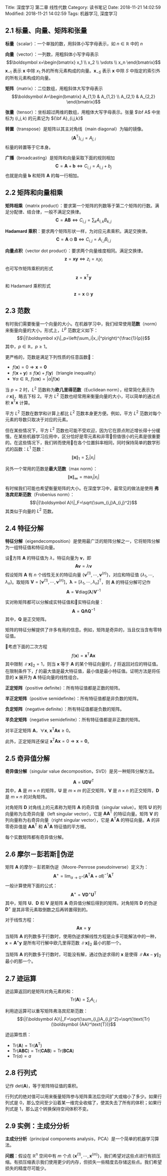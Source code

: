 Title: 深度学习 第二章 线性代数
Category: 读书笔记
Date: 2018-11-21 14:02:59
Modified: 2018-11-21 14:02:59
Tags: 机器学习, 深度学习

## 2.1 标量、向量、矩阵和张量

**标量**（scalar）：一个单独的数，用斜体小写字母表示，如 $n\in\mathbb{R}$ 中的 $n$

**向量**（vector）：一列数，用粗斜体小写字母表示
$$\boldsymbol x=\begin{bmatrix}
x_1 \\
x_2 \\
\vdots \\
x_n
\end{bmatrix}$$
$\boldsymbol x_{-1}$ 表示 $\boldsymbol x$ 中除 $x_1$ 外的所有元素构成的向量。$\boldsymbol x_{-S}$ 表示 $\boldsymbol x$ 中除 $S$ 中指定的索引外的所有元素构成的向量。

**矩阵**（matrix）：二位数组，用粗斜体大写字母表示
$$\boldsymbol A=\begin{bmatrix}
A_{1,1} & A_{1,2} \\
A_{2,1} & A_{2,2}
\end{bmatrix}$$

**张量**（tensor）：坐标超过两维的数组，用粗体大写字母表示。张量 $\bf A$ 中坐标为 $(i,j,k)$ 的元素记为 ${\bf A}_{i,j,k}$

**转置**（transpose）是矩阵以其主对角线（main diagonal）为轴的镜像。
$$({\boldsymbol A}^\text{T})_{i,j}=A_{j,i}$$
标量的转置等于它本身。

**广播**（broadcasting）是矩阵和向量采取下面的规则相加
$${\boldsymbol C}={\boldsymbol A}+{\boldsymbol b}\Longleftrightarrow C_{i,j}=A_{i,j}+b_j$$
也就是向量 ${\boldsymbol b}$ 和矩阵 ${\boldsymbol A}$ 的每一行相加。

## 2.2 矩阵和向量相乘

**矩阵相乘**（matrix product）：要求第一个矩阵的列数等于第二个矩阵的行数。满足分配律、结合律，一般不满足交换律。
$${\boldsymbol C}=\boldsymbol {AB}\Longleftrightarrow C_{i,j}=\sum_kA_{i,k}B_{k,j}$$

**Hadamard 乘积**：要求两个矩阵形状一样，为对应元素乘积。满足交换律。
$${\boldsymbol C}={\boldsymbol A}\odot{\boldsymbol B}\Longleftrightarrow C_{i,j}=A_{i,j}B_{i,j}$$

**向量点积**（vector dot product）：要求两个向量维度相同。满足交换律。
$${\boldsymbol z}=\boldsymbol {xy}\Longleftrightarrow z_i=x_iy_i$$
也可写作矩阵乘积的形式
$${\boldsymbol z}={\boldsymbol x}^\text{T}{\boldsymbol y}$$
和 Hadamard 乘积形式
$${\boldsymbol z}={\boldsymbol x}\odot{\boldsymbol y}$$

## 2.3 范数

有时我们需要衡量一个向量的大小。在机器学习中，我们经常使用**范数**（norm）来衡量向量的大小。形式上，$L^p$ 范数定义如下：
$$\|{\boldsymbol x}\|_p=\left(\sum_i|x_i|^p\right)^{\frac{1}{p}}$$
其中，$p\in\mathbb{R}$，$p\geq1$。

更严格的，范数是满足下列性质的任意函数：

- $f({\boldsymbol x})=0\Rightarrow{\boldsymbol x}={\boldsymbol 0}$
- $f({\boldsymbol x}+{\boldsymbol y})\leq f({\boldsymbol x})+f({\boldsymbol y})$（triangle inequality）
- $\forall\alpha\in\mathbb{R},\ f(\alpha{\boldsymbol x})=|\alpha|f({\boldsymbol x})$

当 $p=2$ 时，$L^2$ 范数称为**欧几里得范数**（Euclidean norm），经常简化表示为 $\|\boldsymbol x\|$，略去下标 2。平方 $L^2$ 范数也经常用来衡量向量的大小，可以简单的通过点积 ${\boldsymbol x}^\text{T}{\boldsymbol x}$ 计算。

平方 $L^2$ 范数在数学和计算上都比 $L^2$ 范数本身更方便。例如，平方 $L^2$ 范数对每个元素的导数只取决于对应的元素。

但在某些情况下，平方 $L^2$ 范数也可能不受欢迎，因为它在原点附近增长得十分缓慢。在某些机器学习应用中，区分恰好是零元素和非零但值很小的元素是很重要的。在这些情况下，我们转而使用在各个位置斜率相同，同时保持简单的数学形式的函数：$L^1$ 范数：
$$\|{\boldsymbol x}\|_1=\sum_i|x_i|$$

另外一个常用的范数是**最大范数**（max norm）：
$$\|{\boldsymbol x}\|_{\infty}=\max_i|x_i|$$

有时候我们可能也希望衡量矩阵的大小。在深度学习中，最常见的做法是使用 **弗洛宾尼斯范数**（Frobenius norm）：
$$\|{\boldsymbol A}\|_F=\sqrt{\sum_{i,j}A_{i,j}^2}$$
其类似于向量的 $L^2$ 范数。

## 2.4 特征分解

**特征分解**（eigendecomposition）是使用最广泛的矩阵分解之一，它将矩阵分解为一组特征值和特征向量。

设方阵 ${\boldsymbol A}$ 的特征值为 $\lambda$，特征向量为 ${\boldsymbol v}$，即
$$\boldsymbol {Av}=\lambda{\boldsymbol v}$$
假设矩阵 $\boldsymbol A$ 有 $n$ 个线性无关的特征向量 $\left\{\boldsymbol v^{(1)},\cdots,\boldsymbol v^{(n)}\right\}$，对应和特征值 $\left\{\lambda_1,\cdots,\lambda_n\right\}$。取矩阵 $\boldsymbol V=\left[\boldsymbol v^{(1)},\cdots,\boldsymbol v^{(n)}\right]$，$\boldsymbol\lambda=[\lambda_1,\cdots,\lambda_n]^\text{T}$，则 $\boldsymbol A$ 的特征分解可记作
$$\boldsymbol A=\boldsymbol V\text{diag}(\boldsymbol\lambda)\boldsymbol V^{-1}$$

实对称矩阵都可以分解成实特征值和实特征向量：
$$\boldsymbol A=\boldsymbol {Q\Lambda Q}^{-1}$$
其中，$\boldsymbol Q$ 是正交矩阵。

矩阵的特征分解提供了许多有用的信息。例如，矩阵是奇异的，当且仅当含有零特征值。

考虑下面的二次方程
$$f(\boldsymbol x)=\boldsymbol x^\text{T}\boldsymbol {Ax}$$
其中限制 $\|\boldsymbol x\|_2=1$，则当 $\boldsymbol x$ 等于 $\boldsymbol A$ 的某个特征向量时，$f$ 将返回对应的特征值。在限制条件下，$f$ 的最大值是最大特征值，最小值是最小特征值。证明方法是将任意的 $\boldsymbol x$ 展开为 $\boldsymbol A$ 特征向量的线性组合。

**正定矩阵**（positive definite）：所有特征值都是正数的矩阵。

**半正定矩阵**（positive semidefinite）：所有特征值都是非负数的矩阵。

**负定矩阵**（negative definite）：所有特征值都是负数的矩阵。

**半负定矩阵**（negative semidefinite）：所有特征值都是非正数的矩阵。

对半正定矩阵 $\boldsymbol A$，$\forall \boldsymbol x,\ \boldsymbol x^\text{T}\boldsymbol{Ax}\geq0$。

此外，正定矩阵还保证 $\boldsymbol x^\text{T}\boldsymbol{Ax}=0\Rightarrow\boldsymbol x=\boldsymbol 0$。

## 2.5 奇异值分解

**奇异值分解**（singular value decomposition，SVD）是另一种矩阵分解方法。

$$\boldsymbol A=\boldsymbol {UDV}^\text{T}$$
其中，$\boldsymbol A$ 是 $m\times n$ 的矩阵，$\boldsymbol U$ 是 $m\times m$ 的正交矩阵，$\boldsymbol V$ 是 $n\times n$ 的正交矩阵，$\boldsymbol D$ 是 $m\times n$ 的对角矩阵。

对角矩阵 $\boldsymbol D$ 对角线上的元素称为矩阵 $\boldsymbol A$ 的奇异值（singular value）。矩阵 $\boldsymbol U$ 的列向量称为左奇异向量（left singular vector），它是 $\boldsymbol {AA}^\text{T}$ 的特征向量。矩阵 $\boldsymbol V$ 的列向量称为右奇异向量（right singular vector），它是 $\boldsymbol A^\text{T}\boldsymbol A$ 的特征向量。$\boldsymbol A$ 的非零奇异值是 $\boldsymbol {AA}^\text{T}$ 和 $\boldsymbol A^\text{T}\boldsymbol A$ 特征值的平方根。

每个实数矩阵都有奇异值分解。

## 2.6 摩尔－彭若斯伪逆

矩阵 $\boldsymbol A$ 的摩尔－彭若斯伪逆（Moore-Penrose pseudoinverse）定义为：
$$\boldsymbol A^+=\lim_{\alpha\to0^+}\left(\boldsymbol A^\text{T}\boldsymbol A+\alpha \boldsymbol I\right)^{-1}\boldsymbol A^\text{T}$$
一般计算使用下面的公式：
$$\boldsymbol A^+=\boldsymbol {VD}^+\boldsymbol U^\text{T}$$
其中，矩阵 $\boldsymbol U$、$\boldsymbol D$ 和 $\boldsymbol V$ 是矩阵 $\boldsymbol A$ 奇异值分解后得到的矩阵。对角矩阵 $\boldsymbol D$ 的伪逆 $\boldsymbol D^+$ 是其非零元素取倒数之后再转置得到的。

对于线性方程：
$$\boldsymbol {Ax}=\boldsymbol y$$
当矩阵 $\boldsymbol A$ 的列数多于行数时，使用伪逆求解线性方程是众多可能解法中的一种，$\boldsymbol x=\boldsymbol A^+\boldsymbol y$ 是所有可行解中欧几里得范数 $\|\boldsymbol x\|_2$ 最小的那一个。

当矩阵 $\boldsymbol A$ 的列数多于行数时，可能没有解，通过伪逆求得的 $\boldsymbol x$ 是使得 $\|\boldsymbol {Ax}-\boldsymbol y\|_2$ 最小的那一个。

## 2.7 迹运算

迹运算返回的是矩阵对角元素的和：
$$\text{Tr}(\boldsymbol A)=\sum_iA_{i,i}$$

利用迹运算可以重写矩阵弗洛宾尼斯范数：
$$\|{\boldsymbol A}\|_F=\sqrt{\sum_{i,j}A_{i,j}^2}=\sqrt{\text{Tr}(\boldsymbol {AA}^\text{T})}$$

迹运算性质：

- $\text{Tr}(\boldsymbol A)=\text{Tr}\left(\boldsymbol A^\text{T}\right)$
- $\text{Tr}(\boldsymbol{ABC})=\text{Tr}(\boldsymbol{CAB})=\text{Tr}(\boldsymbol{BCA})$
- $\text{Tr}(a)=a$

## 2.8 行列式

记作 $\text{det}(\boldsymbol A)$，等于矩阵特征值的乘积。

行列式的绝对值可以用来衡量矩阵参与矩阵乘法后空间扩大或缩小了多少。如果行列式是 0，那么空间至少沿着某一维完全收缩了，使其失去了所有的体积；如果行列式是 1，那么这个转换保持空间体积不变。

## 2.9 实例：主成分分析

**主成分分析**（principal components analysis，PCA）是一个简单的机器学习算法。

**问题**：假设在 $\mathbb{R}^n$ 空间中有 $m$ 个点 $\left\{\boldsymbol x^{(1)},\cdots,\boldsymbol x^{(m)}\right\}$，我们希望对这些点进行有损压缩。有损压缩表示我们使用更少的内存，但损失一些精度去存储这些点。我们希望损失的精度尽可能少。
